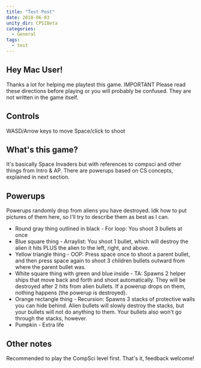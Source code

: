 ```yaml
---
title: "Test Post"
date: 2018-06-03
unity_dir: CPSIBeta
categories:
  - General
tags:
  - test
---
```


## Hey Mac User!
Thanks a lot for helping me playtest this game. IMPORTANT Please read these directions before playing or you will probably be confused. They are not written in the game itself.

## Controls
WASD/Arrow keys to move
Space/click to shoot

## What's this game?
It's basically Space Invaders but with references to compsci and other things from Intro & AP. There are powerups based on CS concepts, explained in next section.

## Powerups
Powerups randomly drop from aliens you have destroyed. Idk how to put pictures of them here, so I'll try to describe them as best as I can.
- Round gray thing outlined in black - For loop: You shoot 3 bullets at once
- Blue square thing - Arraylist: You shoot 1 bullet, which will destroy the alien it hits PLUS the alien to the left, right, and above.
- Yellow triangle thing - OOP: Press space once to shoot a parent bullet, and then press space again to shoot 3 children bullets outward from where the parent bullet was.
- White square thing with green and blue inside - TA: Spawns 2 helper ships that move back and forth and shoot automatically. They will be destroyed after 2 hits from alien bullets. If a powerup drops on them, nothing happens (the powerup is destroyed).
- Orange rectangle thing - Recursion: Spawns 3 stacks of protective walls you can hide behind. Alien bullets will slowly destroy the stacks, but your bullets will not do anything to them. Your bullets also won't go through the stacks, however.
- Pumpkin - Extra life

## Other notes
Recommended to play the CompSci level first. That's it, feedback welcome!
